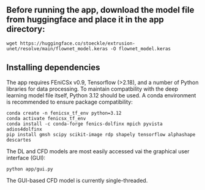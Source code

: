 ## Before running the app, download the model file from huggingface and place it in the app directory:

```
wget https://huggingface.co/stoeckle/extrusion-unet/resolve/main/flownet_model.keras -O flownet_model.keras
```
## Installing dependencies

The app requires FEniCSx v0.9, Tensorflow (>2.18), and a number of Python libraries for data processing. To maintain compatbility with the deep learning model file itself, Python 3.12 should be used. A conda environment is recommended to ensure package compatibility:

```
conda create -n fenicsx_tf_env python=3.12
conda activate fenicsx_tf_env
conda install -c conda-forge fenics-dolfinx mpich pyvista adios4dolfinx
pip install gmsh scipy scikit-image rdp shapely tensorflow alphashape descartes
```

The DL and CFD models are most easily accessed vai the graphical user interface (GUI):

```
python app/gui.py
```

The GUI-based CFD model is currently single-threaded.

